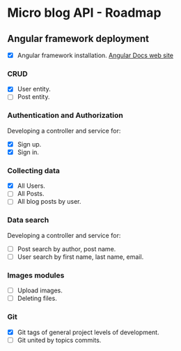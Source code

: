 # Micro blog API - Roadmap

## Angular framework deployment

- [x] Angular framework installation.
	[Angular Docs web site](https://angular.io/guide/setup-local)

### CRUD

- [x] User entity.
- [ ] Post entity.

### Authentication and Authorization

Developing a controller and service for:

- [x] Sign up.
- [x] Sign in.

### Collecting data
- [x] All Users.
- [ ] All Posts.
- [ ] All blog posts by user.

### Data search

Developing a controller and service for:
- [ ] Post search by author, post name.
- [ ] User search by first name, last name, email.

### Images modules
- [ ] Upload images.
- [ ] Deleting files.

### Git
- [x] Git tags of general project levels of development.
- [ ] Git united by topics commits.